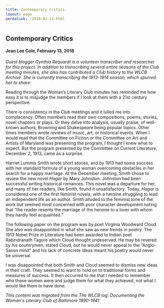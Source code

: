 ```yaml
---
title: Contemporary Critics
layout: page
permalink: /2018-02-13.html
---
```


## Contemporary Critics
#### Jean Lee Cole, February 13, 2018

*Guest blogger Cynthia Requardt is a volunteer transcriber and researcher for this project. In addition to transcribing several entire seasons of the Club meeting minutes, she also has contributed a Club history to the WLCB Archive. She is currently transcribing the 1913-1914 season, which spurred her to share:*

Reading through the Woman’s Literary Club minutes has reminded me how easy it is to misjudge the members if I look at them with a 21st century perspective.

There is consistency in the Club meetings and it lulled me into complacency. Often members read their own compositions, poems, stories, novel chapters or plays. Or they delve into analysis, usually praise, of well-known authors; Browning and Shakespeare being popular topics. Other times members wrote reviews of music, art, or historical events. When I would read that the Committee on Fiction or the Committee on Art and Artists of Maryland was presenting the program, I thought I knew what to expect. But the program presented by the Committee on Current Literature, December 2, 1913, came as a surprise.

Harriet Lummis Smith wrote short stories, and by 1913 had some success with her standard formula of a young woman overcoming obstacles in her search for a happy marriage. At the December meeting, Smith chose to review the new novel *Hagar* by Mary Johnston. Johnston had been successful writing historical romances. This novel was a departure for her, and many of her readers, like Smith, found it unsatisfactory. Today, *Hagar* is considered one of the first feminist novels, with a heroine struggling to lead an independent life as an author. Smith alluded to the feminist tone of the work but seemed most concerned with poor character development noting that “the reader resents the marriage of the heroine to a lover with whom they hardly feel acquainted.”

The following paper on the program was by poet Virginia Woodward Cloud. She also was disappointed in what she saw as new trends in poetry. The 1913 Nobel Prize in Literature had been awarded to Indian poet Rabindranath Tagore which Cloud thought undeserved. He may be revered by his countrymen, stated Cloud, but he would never appeal to the “Anglo-Saxon mind” and his lack of concrete ideas meant his poetry would never be universal.

I was disappointed that both Smith and Cloud seemed to dismiss new ideas in their craft. They seemed to want to hold on to traditional forms and measures of success. It then occurred to me that I needed to remember who these women were and judge them for what they achieved, not what I would like them to have done.

*This content was migrated from the The WLCB log: Documenting the Woman's Literary Club of Baltimore 1890-1941*